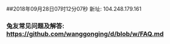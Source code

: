 ##2018年09月28日07时12分07秒 新址: 104.248.179.161
### 兔友常见问题及解答: https://github.com/wanggonging/d/blob/w/FAQ.md
